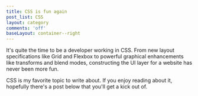 ```yaml
---
title: CSS is fun again
post_list: CSS
layout: category
comments: 'off'
baseLayout: container--right
---
```


It's quite the time to be a developer working in CSS. From new layout specifications like Grid and Flexbox to powerful graphical enhancements like transforms and blend modes, constructing the UI layer for a website has never been more fun.

CSS is my favorite topic to write about. If you enjoy reading about it, hopefully there's a post below that you'll get a kick out of.